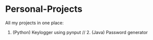 # Personal-Projects
All my projects in one place:
1. (Python) Keylogger using pynput
// 2. (Java) Password generator
